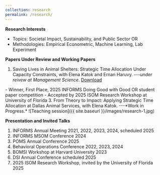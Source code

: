 ```yaml
---
collection: research
permalink: /research/
---
```


**Research Interests**
- Topics: Societal Impact, Sustainability, and Public Sector OR
- Methodologies: Empirical Econometric, Machine Learning, Lab Experiment
 
**Papers Under Review and Working Papers**
 1. Saving Lives in Animal Shelters: Strategic Time Allocation Under Capacity Constraints, with Elena Katok and
 Ernan Haruvy. ---*under reivew at Management Science.* <a href="/kataliachen/files/ssrn-5606350.pdf" target="_blank" class="cv-link">
  Download
</a>
  - Winner, First Place, 2025 INFORMS Doing Good with Good OR student paper competition
  - Accepted by 2025 ISOM Research Workshop at University of Florida
 3. From Theory to Impact: Applying Strategic Time Allocation at Dallas Animal Services, with Elena Katok. ---*Work
 in Progress.*
![Teaching session]({{ site.baseurl }}/images/research-1.jpg)

 **Presentation and Invited Talks**
 1. INFORMS Annual Meeting                                               2021, 2022, 2023, 2024, scheduled 2025
 2. INFORMS MSOM Conference                                              2024
 3. POMS Annual Conference                                               2025
 4. Behavioral Operations Conference                                     2022, 2023, 2024
 5. BOMSI Workshop at Harvard University                                 2023
 6. DSI Annual Conference                                                scheduled 2025
 7. 2025 ISOM Research Workshop, invited by the University of Florida    2025
